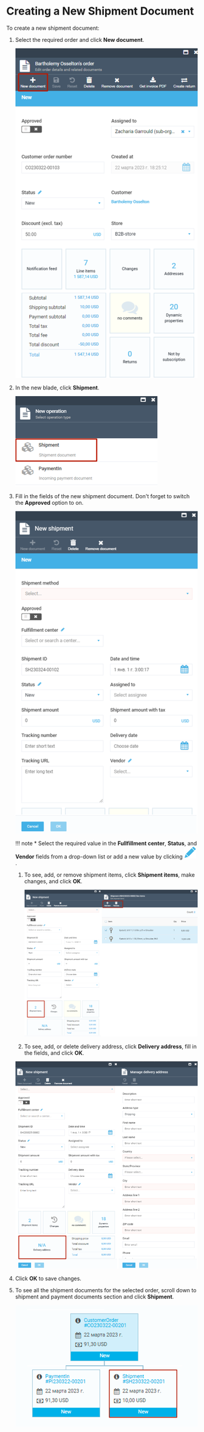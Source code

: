 # Creating a New Shipment Document

To create a new shipment document:

1. Select the required order and click **New document**.

    ![New document](media/new-document.png)

1. In the new blade, click **Shipment**.

    ![New shipment document](media/new-shipment-document.png)

1. Fill in the fields of the new shipment document. Don't forget to switch the **Approved** option to on.

    ![New shipment document](media/shipment-document-processing.png)

    !!! note
        * Select the required value in the **Fullfillment center**, **Status**, and **Vendor** fields from a drop-down list or add a new value by clicking ![Edit](media/pencil.png).
    
    1. To see, add, or remove shipment items, click **Shipment items**, make changes, and click **OK**.

        ![New shipment document](media/add-remove-items.png)
    
    1. To see, add, or delete delivery address, click **Delivery address**, fill in the fields, and click **OK**.

    ![New shipment document](media/delivery-address.png)

1. Click **OK** to save changes.

1. To see all the shipment documents for the selected order, scroll down to shipment and payment documents section and click **Shipment**.

    ![New shipment document](media/shipment-documents-stored.png)
